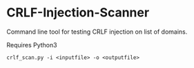 # CRLF-Injection-Scanner

Command line tool for testing CRLF injection on list of domains.

Requires Python3

```
crlf_scan.py -i <inputfile> -o <outputfile>
```
